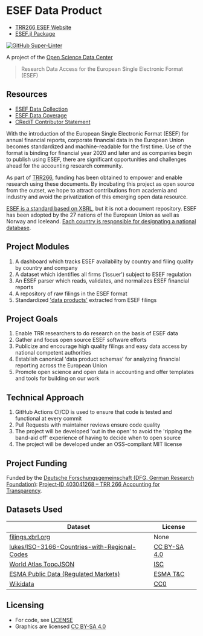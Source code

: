 # ESEF Data Product

- [TRR266 ESEF Website](https://trr266.github.io/esef-website/)
- [ESEF.jl Package](https://github.com/trr266/ESEF.jl)

[![GitHub Super-Linter](https://github.com/trr266/esef-website/workflows/Lint%20Code%20Base/badge.svg)](https://github.com/marketplace/actions/super-linter)

A project of the [Open Science Data Center][c02]

> Research Data Access for the European Single Electronic Format (ESEF)

## Resources

- [ESEF Data Collection](docs/data_collection.md)
- [ESEF Data Coverage](docs/data_coverage.md)
- [CRediT Contributor Statement](docs/contributors.yaml)

With the introduction of the European Single Electronic Format (ESEF) for annual financial reports, corporate financial data
in the European Union becomes standardized and machine-readable for the first time. Use of the format is binding for
financial year 2020 and later and as companies begin to publish using ESEF, there are significant opportunities and challenges ahead
for the accounting research community.

As part of [TRR266](https://www.accounting-for-transparency.de), funding has been obtained to empower and enable research using these documents.
By incubating this project as open source from the outset, we hope to attract contributions from academia and industry
and avoid the privatization of this emerging open data resource.

[ESEF is a standard based on XBRL][esef_home], but it is not a document repository. ESEF has been adopted by the 27 nations
of the European Union as well as Norway and Iceleand.
[Each country is responsible for designating a national database][competent_authorities].

## Project Modules

1. A dashboard which tracks ESEF availability by country and filing quality by country and company
2. A dataset which identifies all firms ('issuer') subject to ESEF regulation
3. An ESEF parser which reads, validates, and normalizes ESEF financial reports
4. A repository of raw filings in the ESEF format
5. Standardized ['data products'][data_product] extracted from ESEF filings

## Project Goals

1. Enable TRR researchers to do research on the basis of ESEF data
2. Gather and focus open source ESEF software efforts
3. Publicize and encourage high quality filings and easy data access by national competent authorities
4. Establish canonical 'data product schemas' for analyzing financial reporting across the European Union
5. Promote open science and open data in accounting and offer templates and tools for building on our work

## Technical Approach

1. GitHub Actions CI/CD is used to ensure that code is tested and functional at every commit
2. Pull Requests with maintainer reviews ensure code quality
3. The project will be developed 'out in the open' to avoid the 'ripping the band-aid off' experience of having to decide when to open source
4. The project will be developed under an OSS-compliant MIT license

## Project Funding

Funded by the [Deutsche Forschungsgemeinschaft (DFG, German Research Foundation)][dfg]: [Project-ID 403041268 – TRR 266 Accounting for Transparency][trr_266].

[esef_home]: https://www.esma.europa.eu/policy-activities/corporate-disclosure/european-single-electronic-format
[competent_authorities]: https://www.esma.europa.eu/access-regulated-information
[data_product]: https://martinfowler.com/articles/data-mesh-principles.html#DataAsAProduct
[trr_266]: https://www.accounting-for-transparency.de
[dfg]: https://www.dfg.de
[c02]: https://www.accounting-for-transparency.de/project/open-science-data-center/


## Datasets Used

| Dataset | License |
| -- | -- |
| [filings.xbrl.org][xbrl_filings] | None |
| [lukes/ISO-3166-Countries-with-Regional-Codes][iso_3166] | [CC BY-SA 4.0][cc_by_sa] |
| [World Atlas TopoJSON][world_atlas] | [ISC][isc] |
| [ESMA Public Data (Regulated Markets)][esma_api] | [ESMA T&C][esma_tc] |
| [Wikidata][wikidata] | [CC0][cc_0] |
## Licensing

- For code, see [LICENSE](LICENSE)
- Graphics are licensed [CC BY-SA 4.0][cc_by_sa]

[xbrl_filings]: https://filings.xbrl.org/about.html
[iso_3166]: https://github.com/lukes/ISO-3166-Countries-with-Regional-Codes
[world_atlas]: https://www.npmjs.com/package/world-atlas
[isc]: https://www.isc.org/licenses/
[cc_by_sa]: https://creativecommons.org/licenses/by-sa/4.0/
[esma_api]: https://registers.esma.europa.eu/publication/helpApp
[esma_tc]: https://registers.esma.europa.eu/publication/legalNoticePage
[wikidata]: https://www.wikidata.org/wiki/Wikidata:Main_Page
[cc_0]: https://creativecommons.org/publicdomain/zero/1.0/
